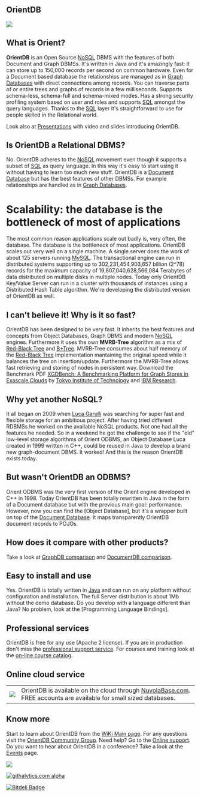 ## OrientDB

[<img src="http://www.orientdb.org/images/graphed-tutorial-graph_small.png">](http://studio.nuvolabase.com/db/free/demo/GratefulDeadConcerts/studio/?user=reader&passthrough=false&database=/db/free/demo/GratefulDeadConcerts&password=reader)

## What is Orient?

**OrientDB** is an Open Source [NoSQL](http://en.wikipedia.org/wiki/NoSQL) DBMS with the features of both Document and Graph DBMSs. It's written in Java and it's amazingly fast: it can store up to 150,000 records per second on common hardware. Even for a Document based database the relationships are managed as in [Graph Databases](http://en.wikipedia.org/wiki/Graph_database) with direct connections among records. You can traverse parts of or entire trees and graphs of records in a few milliseconds. Supports schema-less, schema-full and schema-mixed modes. Has a strong security profiling system based on user and roles and supports [SQL](https://github.com/orientechnologies/orientdb/wiki/SQLQuery) amongst the query languages. Thanks to the [SQL](https://github.com/orientechnologies/orientdb/wiki/SQLQuery) layer it's straightforward to use for people skilled in the Relational world.

Look also at [Presentations](https://github.com/orientechnologies/orientdb/wiki/Presentations) with video and slides introducing OrientDB.

## Is OrientDB a Relational DBMS?

No. OrientDB adheres to the [NoSQL](http://en.wikipedia.org/wiki/NoSQL) movement even though it supports a subset of [SQL](https://github.com/orientechnologies/orientdb/wiki/SQLQuery) as query language. In this way it's easy to start using it without having to learn too much new stuff. OrientDB is a [Document Database](http://en.wikipedia.org/wiki/Document-oriented_database) but has the best features of other DBMSs. For example relationships are handled as in [Graph Databases](http://en.wikipedia.org/wiki/Graph_database).

# Scalability: the database is the bottleneck of most of applications

The most common reason applications scale out badly is, very often, the database. The database is the bottleneck of most applications. OrientDB scales out very well on a single machine. A single server does the work of about 125 servers running [MySQL](http://en.wikipedia.org/wiki/Mysql). The transactional engine can run in distributed systems supporting up to 302,231,454,903,657 billion (2^78) records for the maximum capacity of 19,807,040,628,566,084 Terabytes of data distributed on multiple disks in multiple nodes. Today only OrientDB Key/Value Server can run in a cluster with thousands of instances using a Distributed Hash Table algorithm. We're developing the distributed version of OrientDB as well.

## I can't believe it! Why is it so fast?

OrientDB has been designed to be very fast. It inherits the best features and concepts from Object Databases, Graph DBMS and modern [NoSQL](http://en.wikipedia.org/wiki/NoSQL) engines. Furthermore it uses the own **MVRB-Tree** algorithm as a mix of [Red-Black Tree](http://en.wikipedia.org/wiki/Red-black_tree) and [B+Tree](http://en.wikipedia.org/wiki/B%2Btree). MVRB-Tree consumes about half memory of the [Red-Black Tree](http://en.wikipedia.org/wiki/Red-black_tree) implementation mantaining the original speed while it balances the tree on insertion/update. Furthermore the MVRB-Tree allows fast retrieving and storing of nodes in persistent way.
Download the Benchmark PDF <a href="https://docs.google.com/viewer?a=v&pid=sites&srcid=ZGVmYXVsdGRvbWFpbnx0b2t5b3RlY2hzdXp1bXVyYWxhYmVuZ3xneDoyMGRiOGFlM2Y2OGY5Mzhj">XGDBench: A Benchmarking Platform for Graph Stores in Exascale Clouds</a> by <a href="http://www.cs.titech.ac.jp/cs-home-e.html">Tokyo Institute of Technology</a> and <a href="http://www.research.ibm.com/labs/tokyo/">IBM Research</a>.

## Why yet another NoSQL?

It all began on 2009 when [Luca Garulli](https://github.com/orientechnologies/orientdb/wiki/Team) was searching for super fast and flexible storage for an ambitious project. After having tried different RDBMSs he worked on the available NoSQL products. Not one had all the features he needed. So in a weekend he got the challenge to see if the "old" low-level storage algorithms of Orient ODBMS, an Object Database Luca created in 1999 written in C++, could be reused in Java to develop a brand new graph-document DBMS. It worked! And this is the reason OrientDB exists today.

## But wasn't OrientDB an ODBMS?

Orient ODBMS was the very first version of the Orient engine developed in C++ in 1998. Today OrientDB has been totally rewritten in Java in the form of a Document database but with the previous main goal: performance. However, now you can find the [Object Database], but it's a wrapper built on top of the [Document Database](https://github.com/orientechnologies/orientdb/wiki/Document-Database). It maps transparently OrientDB document records to POJOs.

## How does it compare with other products?

Take a look at [GraphDB comparison](https://github.com/orientechnologies/orientdb/wiki/GraphDB-Comparison) and [DocumentDB comparison](https://github.com/orientechnologies/orientdb/wiki/DocumentDB-Comparison).

## Easy to install and use

Yes. OrientDB is totally written in [Java](http://en.wikipedia.org/wiki/Java_%28programming_language%29) and can run on any platform without configuration and installation. The full Server distribution is about 1Mb without the demo database. Do you develop with a language different than Java? No problem, look at the [Programming Language Bindings].

## Professional services

OrientDB is free for any use (Apache 2 license). If you are in production don't miss the [professional support service](http://orientechnologies.com/support.htm). For courses and training look at the [on-line course catalog](http://orientechnologies.com/training.htm).

## Online cloud service

<table>
  <tr><td><a href="http://www.nuvolabase.com"><img src="http://www.nuvolabase.com/site/images/nuvola_small.png"></a>
  </td><td>OrientDB is available on the cloud through <a href="http://www.nuvolabase.com">NuvolaBase.com</a>. FREE accounts are available for small sized databases.</td></tr>
</table>

## Know more

Start to learn about OrientDB from the [WiKi Main page](https://github.com/orientechnologies/orientdb/wiki). For any questions visit the [OrientDB Community Group](http://www.orientdb.org/community-group.htm). Need help? Go to the [Online support](http://chat.stackoverflow.com/rooms/6625/orientdb). Do you want to hear about OrientDB in a conference? Take a look at the [Events](https://github.com/orientechnologies/orientdb/wiki/) page.

[![](http://mac.softpedia.com/base_img/softpedia_free_award_f.gif)](http://mac.softpedia.com/get/Developer-Tools/Orient.shtml)

[![githalytics.com alpha](https://cruel-carlota.pagodabox.com/56a16d9c5e47a25019e0be3a52d8a366 "githalytics.com")](http://githalytics.com/orientechnologies/orientdb)

[![Bitdeli Badge](https://d2weczhvl823v0.cloudfront.net/orientechnologies/orientdb/trend.png)](https://bitdeli.com/free "Bitdeli Badge")

